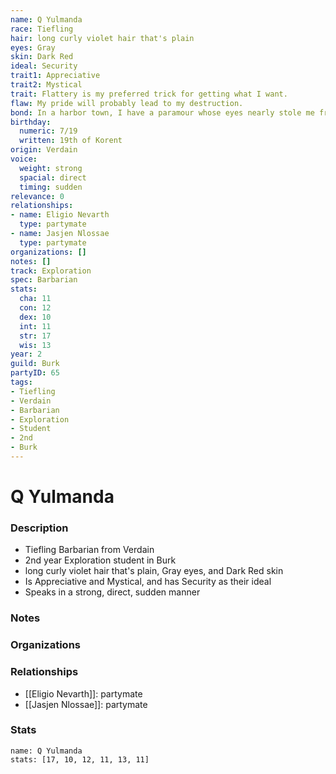 ```yaml
---
name: Q Yulmanda
race: Tiefling
hair: long curly violet hair that's plain
eyes: Gray
skin: Dark Red
ideal: Security
trait1: Appreciative
trait2: Mystical
trait: Flattery is my preferred trick for getting what I want.
flaw: My pride will probably lead to my destruction.
bond: In a harbor town, I have a paramour whose eyes nearly stole me from the sea.
birthday:
  numeric: 7/19
  written: 19th of Korent
origin: Verdain
voice:
  weight: strong
  spacial: direct
  timing: sudden
relevance: 0
relationships:
- name: Eligio Nevarth
  type: partymate
- name: Jasjen Nlossae
  type: partymate
organizations: []
notes: []
track: Exploration
spec: Barbarian
stats:
  cha: 11
  con: 12
  dex: 10
  int: 11
  str: 17
  wis: 13
year: 2
guild: Burk
partyID: 65
tags:
- Tiefling
- Verdain
- Barbarian
- Exploration
- Student
- 2nd
- Burk
---
```

# Q Yulmanda
### Description
- Tiefling Barbarian from Verdain
- 2nd year Exploration student in Burk
- long curly violet hair that's plain, Gray eyes, and Dark Red skin
- Is Appreciative and Mystical, and has Security as their ideal
- Speaks in a strong, direct, sudden manner

### Notes

### Organizations

### Relationships
- [[Eligio Nevarth]]: partymate
- [[Jasjen Nlossae]]: partymate

### Stats
```statblock
name: Q Yulmanda
stats: [17, 10, 12, 11, 13, 11]
```